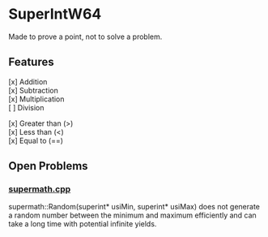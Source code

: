 # SuperIntW64  

Made to prove a point, not to solve a problem.

## Features
[x] Addition  
[x] Subtraction  
[x] Multiplication  
[ ] Division  
  
[x] Greater than (>)  
[x] Less than (<)  
[x] Equal to (==)  

## Open Problems
### [supermath.cpp](https://github.com/Bocksa/SuperIntW64/blob/main/supermath.cpp)
supermath::Random(superint* usiMin, superint* usiMax) does not generate a random number between the minimum and maximum efficiently and can take a long time with potential infinite yields.
